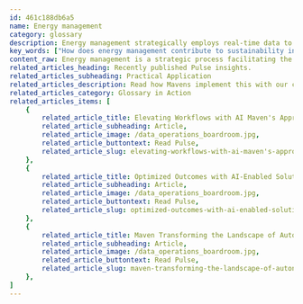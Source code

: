 ```yaml
---
id: 461c188db6a5
name: Energy management
category: glossary
description: Energy management strategically employs real-time data to monitor and optimize energy use and costs within organisations, fostering sustainability, operational efficiency, and socioeconomic benefits.
key_words: ["How does energy management contribute to sustainability in businesses?", "What are the economic benefits of strategic energy management?", "What is the role of AI in optimizing energy management systems?", "How do smart metering systems improve energy consumption tracking?", "What are the best practices for reducing operational costs through energy management?", "How can energy management support compliance with environmental regulations?", "In what ways does energy management enhance an organisation's brand and public relations?", "What impact does weather conditions have on energy management strategies?", "How can organisations use real-time data for effective energy management?", "How does proactive monitoring of energy usage influence equipment efficiency?"]
content_raw: Energy management is a strategic process facilitating the efficient use of energy assets and resources in organisations with the accumulation of real-time data. It serves to monitor, control, and optimise the energy use and expenses within an organisation while simultaneously driving sustainability and resource optimisation. Through the deployment of cutting-edge technology and integral processes, energy management aims to minimise not just the organisation's energy use, but also maximise the long-term economic and social benefits. Modern businesses are progressively elevating from merely tracking utility bills. They're now harnessing smart metering systems and implementing better energy management, influencing their buildings, supply chains, product design, transportation, and industry equipment's energy use. From a commercial perspective, effective energy management brings forth substantial benefits. It helps organisations significantly cut down operating costs by aligning energy use with varying weather conditions, building occupancy and other factors. Rigorous analysis of usage patterns provides an early alert system and proactive rectification of issues with energy-draining infrastructure and equipment. This can range from better management of building's HVAC systems to the right use of lighting and equipment. Furthermore, responsible energy management aids organisations in complying with stringent environmental laws and conservation incentive schemes. It underlines an organisation’s commitment to sustainability, spurs public goodwill and could also prove beneficial in terms of branding and public relations. In essence, energy management isn't just a measure of an organisation's practical and environmental efficacy. It's an intelligent blend of technology and process, seamlessly woven into the core operations of the company. Designed to sustain the future, it also serves as an reflection of an organisation's dedication towards nurturing a healthier and more prosperous planet.
related_articles_heading: Recently published Pulse insights.
related_articles_subheading: Practical Application
related_articles_description: Read how Mavens implement this with our clients.
related_articles_category: Glossary in Action
related_articles_items: [
	{
		related_article_title: Elevating Workflows with AI Maven's Approach,
		related_article_subheading: Article,
		related_article_image: /data_operations_boardroom.jpg,
		related_article_buttontext: Read Pulse,
		related_article_slug: elevating-workflows-with-ai-maven's-approach
	},
	{
		related_article_title: Optimized Outcomes with AI-Enabled Solutions,
		related_article_subheading: Article,
		related_article_image: /data_operations_boardroom.jpg,
		related_article_buttontext: Read Pulse,
		related_article_slug: optimized-outcomes-with-ai-enabled-solutions
	},
	{
		related_article_title: Maven Transforming the Landscape of Autonomous Vehicles,
		related_article_subheading: Article,
		related_article_image: /data_operations_boardroom.jpg,
		related_article_buttontext: Read Pulse,
		related_article_slug: maven-transforming-the-landscape-of-autonomous-vehicles
	},
]
---
```

